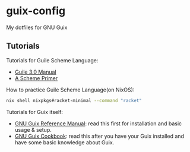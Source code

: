 # guix-config

My dotfiles for GNU Guix


## Tutorials

Tutorials for Guile Scheme Language:

- [Guile 3.0 Manual](https://www.gnu.org/software/guile/manual/)
- [A Scheme Primer](https://spritely.institute/static/papers/scheme-primer.html)

How to practice Guile Scheme Language(on NixOS):

```bash
nix shell nixpkgs#racket-minimal --command "racket"
```

Tutorials for Guix itself:

- [GNU Guix Reference Manual](https://guix.gnu.org/en/manual/en/guix.html): read this first for installation and basic usage & setup.
- [GNU Guix Cookbook](https://guix.gnu.org/en/cookbook/en/guix-cookbook.html): read this after you have your Guix installed and have some basic knowledge about Guix.

